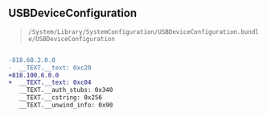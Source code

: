 ## USBDeviceConfiguration

> `/System/Library/SystemConfiguration/USBDeviceConfiguration.bundle/USBDeviceConfiguration`

```diff

-818.60.2.0.0
-  __TEXT.__text: 0xc20
+818.100.6.0.0
+  __TEXT.__text: 0xc04
   __TEXT.__auth_stubs: 0x340
   __TEXT.__cstring: 0x256
   __TEXT.__unwind_info: 0x90

```
